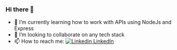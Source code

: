### Hi there 👋
- 🌱 I’m currently learning how to work with APIs using NodeJs and Express
- 👯 I’m looking to collaborate on any tech stack
- 📫 How to reach me: [![Linkedin](https://i.stack.imgur.com/gVE0j.png) LinkedIn](https://www.linkedin.com/)
&nbsp;
<!--
**ayushdhiman-py/ayushdhiman-py** is a ✨ _special_ ✨ repository because its `README.md` (this file) appears on your GitHub profile.

Here are some ideas to get you started:

- 🔭 I’m currently working on ...
- 🌱 I’m currently learning ...
- 👯 I’m looking to collaborate on ...
- 🤔 I’m looking for help with ...
- 💬 Ask me about ...
- 📫 How to reach me: ...
- 😄 Pronouns: ...
- ⚡ Fun fact: ...
-->
